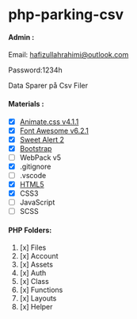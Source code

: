 # **php-parking-csv**

#### **Admin :**
Email: hafizullahrahimi@outlook.com 

Password:1234h

Data Sparer på Csv Filer

#### **Materials :**

- [x] [Animate.css v4.1.1](https://animate.style/ "animate.style")
- [x] [Font Awesome v6.2.1](https://fontawesome.com/ "fontawesome.com")
- [x] [Sweet Alert 2 ](https://sweetalert2.github.io/ "sweetalert2.github.io")
- [x] [Bootstrap](https://getbootstrap.com/ "Bootstrap v5.2.0")
- [ ] WebPack v5
- [x] .gitignore
- [ ] .vscode
- [x] [HTML5](https://www.w3schools.com/html/html5_semantic_elements.asp "HTML5 Semantic Elements")
- [x] CSS3
- [ ] JavaScript
- [ ] SCSS

#### **PHP Folders:**
1. [x] Files 
2. [x] Account 
3. [x] Assets 
4. [x] Auth 
5. [x] Class
6. [x] Functions 
7. [x] Layouts 
7. [x] Helper 






